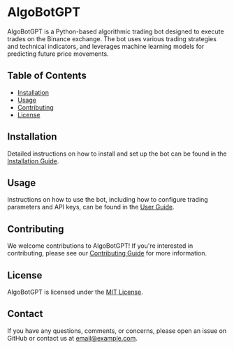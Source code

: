 # AlgoBotGPT

AlgoBotGPT is a Python-based algorithmic trading bot designed to execute trades on the Binance exchange. The bot uses various trading strategies and technical indicators, and leverages machine learning models for predicting future price movements.

## Table of Contents
- [Installation](#installation)
- [Usage](#usage)
- [Contributing](#contributing)
- [License](#license)

## Installation

Detailed instructions on how to install and set up the bot can be found in the [Installation Guide](./INSTALLATION.md).

## Usage

Instructions on how to use the bot, including how to configure trading parameters and API keys, can be found in the [User Guide](./USER_GUIDE.md).

## Contributing

We welcome contributions to AlgoBotGPT! If you're interested in contributing, please see our [Contributing Guide](./CONTRIBUTING.md) for more information.

## License

AlgoBotGPT is licensed under the [MIT License](./LICENSE).

## Contact

If you have any questions, comments, or concerns, please open an issue on GitHub or contact us at [email@example.com](mailto:email@example.com).
